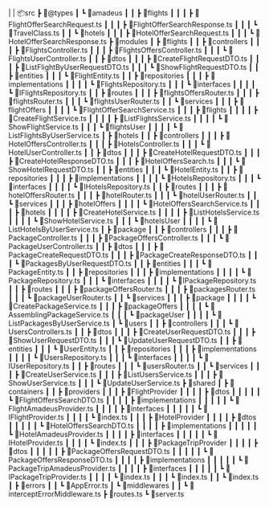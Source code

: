 | |
📦src
 ┣ 📂@types
 ┃ ┗ 📂amadeus
 ┃ ┃ ┣ 📂flights
 ┃ ┃ ┃ ┣ 📜FlightOfferSearchRequest.ts
 ┃ ┃ ┃ ┣ 📜FlightOfferSearchResponse.ts
 ┃ ┃ ┃ ┗ 📜TravelClass.ts
 ┃ ┃ ┗ 📂hotels
 ┃ ┃ ┃ ┣ 📜HotelOfferSearchRequest.ts
 ┃ ┃ ┃ ┗ 📜HotelOfferSearchResponse.ts
 ┣ 📂modules
 ┃ ┣ 📂flights
 ┃ ┃ ┣ 📂controllers
 ┃ ┃ ┃ ┣ 📜FlightsController.ts
 ┃ ┃ ┃ ┣ 📜FlightsOffersController.ts
 ┃ ┃ ┃ ┗ 📜FlightsUserController.ts
 ┃ ┃ ┣ 📂dtos
 ┃ ┃ ┃ ┣ 📜CreateFlightRequestDTO.ts
 ┃ ┃ ┃ ┣ 📜ListFlightByUserRequestDTO.ts
 ┃ ┃ ┃ ┗ 📜ShowFlightRequestDTO.ts
 ┃ ┃ ┣ 📂entities
 ┃ ┃ ┃ ┗ 📜FlightEntity.ts
 ┃ ┃ ┣ 📂repositories
 ┃ ┃ ┃ ┣ 📂implementations
 ┃ ┃ ┃ ┃ ┗ 📜FlightsRepository.ts
 ┃ ┃ ┃ ┗ 📂interfaces
 ┃ ┃ ┃ ┃ ┗ 📜IFlightsRepository.ts
 ┃ ┃ ┣ 📂routes
 ┃ ┃ ┃ ┣ 📜flightsOffersRouter.ts
 ┃ ┃ ┃ ┣ 📜flightsRouter.ts
 ┃ ┃ ┃ ┗ 📜flightsUserRouter.ts
 ┃ ┃ ┗ 📂services
 ┃ ┃ ┃ ┣ 📂flightOffers
 ┃ ┃ ┃ ┃ ┗ 📜FlightOfferSearchService.ts
 ┃ ┃ ┃ ┣ 📂flights
 ┃ ┃ ┃ ┃ ┣ 📜CreateFlightService.ts
 ┃ ┃ ┃ ┃ ┣ 📜ListFlightsService.ts
 ┃ ┃ ┃ ┃ ┗ 📜ShowFlightService.ts
 ┃ ┃ ┃ ┗ 📂flightsUser
 ┃ ┃ ┃ ┃ ┗ 📜ListFlightsByUserService.ts
 ┃ ┣ 📂hotels
 ┃ ┃ ┣ 📂controllers
 ┃ ┃ ┃ ┣ 📜HotelOffersController.ts
 ┃ ┃ ┃ ┣ 📜HotelsController.ts
 ┃ ┃ ┃ ┗ 📜HotelUserController.ts
 ┃ ┃ ┣ 📂dtos
 ┃ ┃ ┃ ┣ 📜CreateHotelRequestDTO.ts
 ┃ ┃ ┃ ┣ 📜CreateHotelResponseDTO.ts
 ┃ ┃ ┃ ┣ 📜HotelOffersSearch.ts
 ┃ ┃ ┃ ┗ 📜ShowHotelRequestDTO.ts
 ┃ ┃ ┣ 📂entities
 ┃ ┃ ┃ ┗ 📜HotelEntity.ts
 ┃ ┃ ┣ 📂repositories
 ┃ ┃ ┃ ┣ 📂implementations
 ┃ ┃ ┃ ┃ ┗ 📜HotelsRepository.ts
 ┃ ┃ ┃ ┗ 📂interfaces
 ┃ ┃ ┃ ┃ ┗ 📜IHotelsRepository.ts
 ┃ ┃ ┣ 📂routes
 ┃ ┃ ┃ ┣ 📜hotelOffersRouter.ts
 ┃ ┃ ┃ ┣ 📜hotelRouter.ts
 ┃ ┃ ┃ ┗ 📜hotelUserRouter.ts
 ┃ ┃ ┗ 📂services
 ┃ ┃ ┃ ┣ 📂hotelOffers
 ┃ ┃ ┃ ┃ ┗ 📜HotelOffersSearchService.ts
 ┃ ┃ ┃ ┣ 📂hotels
 ┃ ┃ ┃ ┃ ┣ 📜CreateHotelService.ts
 ┃ ┃ ┃ ┃ ┣ 📜ListHotelsService.ts
 ┃ ┃ ┃ ┃ ┗ 📜ShowHotelService.ts
 ┃ ┃ ┃ ┗ 📂hotelsUser
 ┃ ┃ ┃ ┃ ┗ 📜ListHotelsByUserService.ts
 ┃ ┣ 📂package
 ┃ ┃ ┣ 📂controllers
 ┃ ┃ ┃ ┣ 📜PackageController.ts
 ┃ ┃ ┃ ┣ 📜PackageOffersController.ts
 ┃ ┃ ┃ ┗ 📜PackageUserController.ts
 ┃ ┃ ┣ 📂dtos
 ┃ ┃ ┃ ┣ 📜PackageCreateRequestDTO.ts
 ┃ ┃ ┃ ┣ 📜PackageCreateResponseDTO.ts
 ┃ ┃ ┃ ┗ 📜PackagesByUserRequestDTO.ts
 ┃ ┃ ┣ 📂entities
 ┃ ┃ ┃ ┗ 📜PackageEntity.ts
 ┃ ┃ ┣ 📂repositories
 ┃ ┃ ┃ ┣ 📂implementations
 ┃ ┃ ┃ ┃ ┗ 📜PackageRepository.ts
 ┃ ┃ ┃ ┗ 📂interfaces
 ┃ ┃ ┃ ┃ ┗ 📜IPackageRepository.ts
 ┃ ┃ ┣ 📂routes
 ┃ ┃ ┃ ┣ 📜packageOffersRouter.ts
 ┃ ┃ ┃ ┣ 📜packagesRouter.ts
 ┃ ┃ ┃ ┗ 📜packageUserRouter.ts
 ┃ ┃ ┗ 📂services
 ┃ ┃ ┃ ┣ 📂package
 ┃ ┃ ┃ ┃ ┗ 📜CreatePackageService.ts
 ┃ ┃ ┃ ┣ 📂packageOffers
 ┃ ┃ ┃ ┃ ┗ 📜AssemblingPackageService.ts
 ┃ ┃ ┃ ┗ 📂packageUser
 ┃ ┃ ┃ ┃ ┗ 📜ListPackagesByUserService.ts
 ┃ ┗ 📂users
 ┃ ┃ ┣ 📂controllers
 ┃ ┃ ┃ ┗ 📜UsersControllers.ts
 ┃ ┃ ┣ 📂dtos
 ┃ ┃ ┃ ┣ 📜CreateUserRequestDTO.ts
 ┃ ┃ ┃ ┣ 📜ShowUserRequestDTO.ts
 ┃ ┃ ┃ ┗ 📜UpdateUserRequestDTO.ts
 ┃ ┃ ┣ 📂entities
 ┃ ┃ ┃ ┗ 📜UserEntity.ts
 ┃ ┃ ┣ 📂repositories
 ┃ ┃ ┃ ┣ 📂implementations
 ┃ ┃ ┃ ┃ ┗ 📜UsersRepository.ts
 ┃ ┃ ┃ ┗ 📂interfaces
 ┃ ┃ ┃ ┃ ┗ 📜IUserRepository.ts
 ┃ ┃ ┣ 📂routes
 ┃ ┃ ┃ ┗ 📜usersRouter.ts
 ┃ ┃ ┗ 📂services
 ┃ ┃ ┃ ┣ 📜CreateUserService.ts
 ┃ ┃ ┃ ┣ 📜ListUsersService.ts
 ┃ ┃ ┃ ┣ 📜ShowUserService.ts
 ┃ ┃ ┃ ┗ 📜UpdateUserService.ts
 ┣ 📂shared
 ┃ ┣ 📂containers
 ┃ ┃ ┣ 📂providers
 ┃ ┃ ┃ ┣ 📂FlightProvider
 ┃ ┃ ┃ ┃ ┣ 📂dtos
 ┃ ┃ ┃ ┃ ┃ ┗ 📜FlightOffersSearchDTO.ts
 ┃ ┃ ┃ ┃ ┣ 📂implementations
 ┃ ┃ ┃ ┃ ┃ ┗ 📜FlightAmadeusProvider.ts
 ┃ ┃ ┃ ┃ ┣ 📂interfaces
 ┃ ┃ ┃ ┃ ┃ ┗ 📜IFlightProvider.ts
 ┃ ┃ ┃ ┃ ┗ 📜index.ts
 ┃ ┃ ┃ ┣ 📂HotelProvider
 ┃ ┃ ┃ ┃ ┣ 📂dtos
 ┃ ┃ ┃ ┃ ┃ ┗ 📜HotelOffersSearchDTO.ts
 ┃ ┃ ┃ ┃ ┣ 📂implementations
 ┃ ┃ ┃ ┃ ┃ ┗ 📜HotelAmadeusProvider.ts
 ┃ ┃ ┃ ┃ ┣ 📂interfaces
 ┃ ┃ ┃ ┃ ┃ ┗ 📜IHotelProvider.ts
 ┃ ┃ ┃ ┃ ┗ 📜index.ts
 ┃ ┃ ┃ ┣ 📂PackageTripProvider
 ┃ ┃ ┃ ┃ ┣ 📂dtos
 ┃ ┃ ┃ ┃ ┃ ┣ 📜PackageOffersRequestDTO.ts
 ┃ ┃ ┃ ┃ ┃ ┗ 📜PackageOffersResponseDTO.ts
 ┃ ┃ ┃ ┃ ┣ 📂implementations
 ┃ ┃ ┃ ┃ ┃ ┗ 📜PackageTripAmadeusProvider.ts
 ┃ ┃ ┃ ┃ ┣ 📂interfaces
 ┃ ┃ ┃ ┃ ┃ ┗ 📜IPackageTripProvider.ts
 ┃ ┃ ┃ ┃ ┗ 📜index.ts
 ┃ ┃ ┃ ┗ 📜index.ts
 ┃ ┃ ┗ 📜index.ts
 ┃ ┣ 📂errors
 ┃ ┃ ┗ 📜AppError.ts
 ┃ ┗ 📂middlewares
 ┃ ┃ ┗ 📜interceptErrorMiddleware.ts
 ┣ 📜routes.ts
 ┗ 📜server.ts
